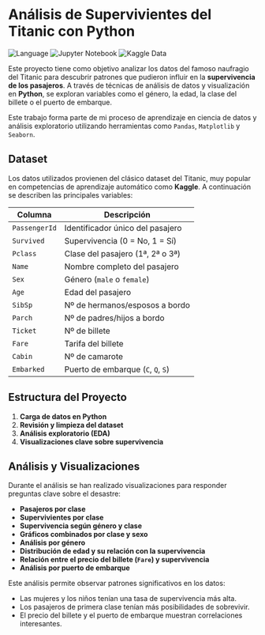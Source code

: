 # Análisis de Supervivientes del Titanic con Python
<img src="https://img.shields.io/badge/Language-Python-yellow" alt="Language">
<img src="https://img.shields.io/badge/Notebook-Jupyter-orange" alt="Jupyter Notebook">
<img src="https://img.shields.io/badge/Data-Kaggle-blue" alt="Kaggle Data">

Este proyecto tiene como objetivo analizar los datos del famoso naufragio del Titanic para descubrir patrones que pudieron influir en la **supervivencia de los pasajeros**. A través de técnicas de análisis de datos y visualización en **Python**, se exploran variables como el género, la edad, la clase del billete o el puerto de embarque.

Este trabajo forma parte de mi proceso de aprendizaje en ciencia de datos y análisis exploratorio utilizando herramientas como `Pandas`, `Matplotlib` y `Seaborn`.

## Dataset

Los datos utilizados provienen del clásico dataset del Titanic, muy popular en competencias de aprendizaje automático como **Kaggle**. A continuación se describen las principales variables:

| Columna       | Descripción |
|---------------|-------------|
| `PassengerId` | Identificador único del pasajero |
| `Survived`    | Supervivencia (0 = No, 1 = Sí) |
| `Pclass`      | Clase del pasajero (1ª, 2ª o 3ª) |
| `Name`        | Nombre completo del pasajero |
| `Sex`         | Género (`male` o `female`) |
| `Age`         | Edad del pasajero |
| `SibSp`       | Nº de hermanos/esposos a bordo |
| `Parch`       | Nº de padres/hijos a bordo |
| `Ticket`      | Nº de billete |
| `Fare`        | Tarifa del billete |
| `Cabin`       | Nº de camarote |
| `Embarked`    | Puerto de embarque (`C`, `Q`, `S`) |


## Estructura del Proyecto

1. **Carga de datos en Python**
2. **Revisión y limpieza del dataset**
3. **Análisis exploratorio (EDA)**
4. **Visualizaciones clave sobre supervivencia**


## Análisis y Visualizaciones

Durante el análisis se han realizado visualizaciones para responder preguntas clave sobre el desastre:

-  **Pasajeros por clase**  
-  **Supervivientes por clase**
-  **Supervivencia según género y clase**
-  **Gráficos combinados por clase y sexo**
-  **Análisis por género**
-  **Distribución de edad y su relación con la supervivencia**
-  **Relación entre el precio del billete (`Fare`) y supervivencia**
-  **Análisis por puerto de embarque**



Este análisis permite observar patrones significativos en los datos:

- Las mujeres y los niños tenían una tasa de supervivencia más alta.
- Los pasajeros de primera clase tenían más posibilidades de sobrevivir.
- El precio del billete y el puerto de embarque muestran correlaciones interesantes.

